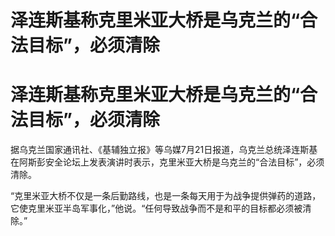 # 泽连斯基称克里米亚大桥是乌克兰的“合法目标”，必须清除

# 泽连斯基称克里米亚大桥是乌克兰的“合法目标”，必须清除

据乌克兰国家通讯社、《基辅独立报》等乌媒7月21日报道，乌克兰总统泽连斯基在阿斯彭安全论坛上发表演讲时表示，克里米亚大桥是乌克兰的“合法目标”，必须清除。

“克里米亚大桥不仅是一条后勤路线，也是一条每天用于为战争提供弹药的道路，它使克里米亚半岛军事化，”他说。“任何导致战争而不是和平的目标都必须被清除。”

